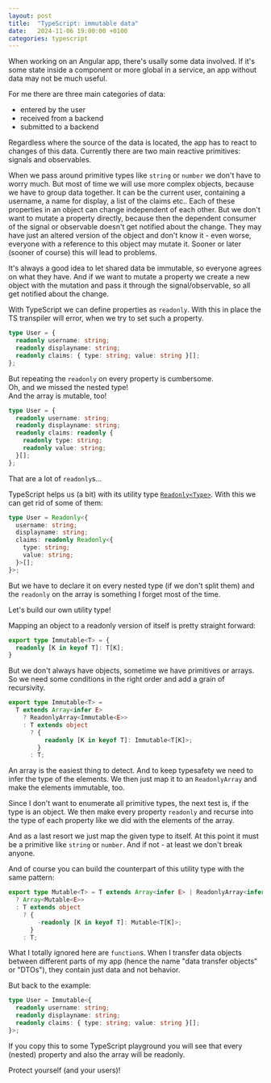 ```yaml
---
layout: post
title:  "TypeScript: immutable data"
date:   2024-11-06 19:00:00 +0100
categories: typescript
---
```


When working on an Angular app, there's usally some data involved.
If it's some state inside a component or more global in a service, an app without data may not be much useful.

For me there are three main categories of data:

- entered by the user
- received from a backend
- submitted to a backend

Regardless where the source of the data is located, the app has to react to changes of this data.
Currently there are two main reactive primitives: signals and observables.

When we pass around primitive types like `string` or `number` we don't have to worry much.
But most of time we will use more complex objects, because we have to group data together.
It can be the current user, containing a username, a name for display, a list of the claims etc..
Each of these properties in an object can change independent of each other.
But we don't want to mutate a property directly, because then the dependent consumer of the signal or observable doesn't get notified about the change.
They may have just an altered version of the object and don't know it - even worse, everyone with a reference to this object may mutate it.
Sooner or later (sooner of course) this will lead to problems.

It's always a good idea to let shared data be immutable, so everyone agrees on what they have.
And if we want to mutate a property we create a new object with the mutation and pass it through the signal/observable, so all get notified about the change.

With TypeScript we can define properties as `readonly`.
With this in place the TS transpiler will error, when we try to set such a property.

```typescript
type User = {
  readonly username: string;
  readonly displayname: string;
  readonly claims: { type: string; value: string }[];
};
```

But repeating the `readonly` on every property is cumbersome.  
Oh, and we missed the nested type!  
And the array is mutable, too!

```typescript
type User = {
  readonly username: string;
  readonly displayname: string;
  readonly claims: readonly {
    readonly type: string;
    readonly value: string;
  }[];
};
```

That are a lot of `readonly`s...

TypeScript helps us (a bit) with its utility type [`Readonly<Type>`](https://www.typescriptlang.org/docs/handbook/utility-types.html#readonlytype).
With this we can get rid of some of them:

```typescript
type User = Readonly<{
  username: string;
  displayname: string;
  claims: readonly Readonly<{
    type: string;
    value: string;
  }>[];
}>;
```

But we have to declare it on every nested type (if we don't split them) and the `readonly` on the array is something I forget most of the time.

Let's build our own utility type!

Mapping an object to a readonly version of itself is pretty straight forward:

```typescript
export type Immutable<T> = {
  readonly [K in keyof T]: T[K];
}
```

But we don't always have objects, sometime we have primitives or arrays.
So we need some conditions in the right order and add a grain of recursivity.

```typescript
export type Immutable<T> =
  T extends Array<infer E>
    ? ReadonlyArray<Immutable<E>>
    : T extends object
      ? {
          readonly [K in keyof T]: Immutable<T[K]>;
        }
      : T;
```

An array is the easiest thing to detect.
And to keep typesafety we need to infer the type of the elements.
We then just map it to an `ReadonlyArray` and make the elements immutable, too.

Since I don't want to enumerate all primitive types, the next test is, if the type is an object.
We then make every property `readonly` and recurse into the type of each property like we did with the elements of the array.

And as a last resort we just map the given type to itself.
At this point it must be a primitive like `string` or `number`.
And if not - at least we don't break anyone.

And of course you can build the counterpart of this utility type with the same pattern:

```typescript
export type Mutable<T> = T extends Array<infer E> | ReadonlyArray<infer E>
  ? Array<Mutable<E>>
  : T extends object
    ? {
        -readonly [K in keyof T]: Mutable<T[K]>;
      }
    : T;
```

What I totally ignored here are `function`s.
When I transfer data objects between different parts of my app (hence the name "data transfer objects" or "DTOs"), they contain just data and not behavior.

But back to the example:

```typescript
type User = Immutable<{
  readonly username: string;
  readonly displayname: string;
  readonly claims: { type: string; value: string }[];
}>;
```

If you copy this to some TypeScript playground you will see that every (nested) property and also the array will be readonly.

Protect yourself (and your users)!
